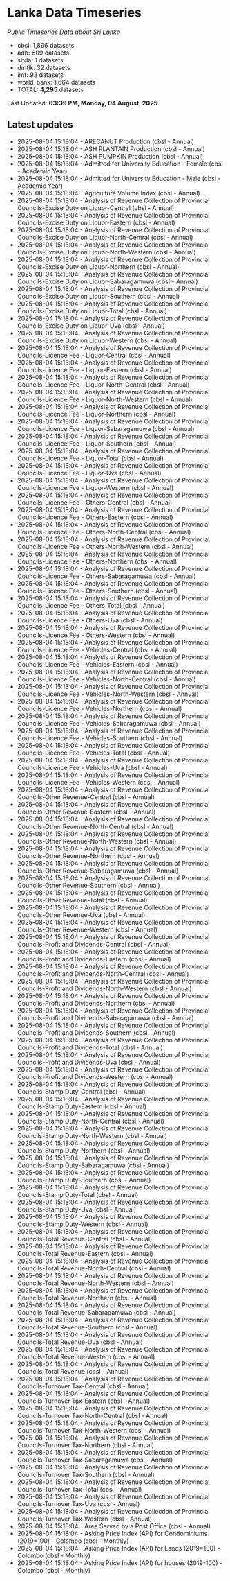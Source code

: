 # Lanka Data Timeseries
*Public Timeseries Data about Sri Lanka*

* cbsl: 1,896 datasets
* adb: 609 datasets
* sltda: 1 datasets
* dmtlk: 32 datasets
* imf: 93 datasets
* world_bank: 1,664 datasets
* TOTAL: **4,295** datasets

Last Updated: **03:39 PM, Monday, 04 August, 2025**

## Latest updates

* 2025-08-04 15:18:04 - ARECANUT Production (cbsl - Annual)
* 2025-08-04 15:18:04 - ASH PLANTAIN Production (cbsl - Annual)
* 2025-08-04 15:18:04 - ASH PUMPKIN Production (cbsl - Annual)
* 2025-08-04 15:18:04 - Admitted for University Education - Female (cbsl - Academic Year)
* 2025-08-04 15:18:04 - Admitted for University Education - Male (cbsl - Academic Year)
* 2025-08-04 15:18:04 - Agriculture Volume Index (cbsl - Annual)
* 2025-08-04 15:18:04 - Analysis of Revenue Collection of Provincial Councils-Excise Duty on Liquor-Central (cbsl - Annual)
* 2025-08-04 15:18:04 - Analysis of Revenue Collection of Provincial Councils-Excise Duty on Liquor-Eastern (cbsl - Annual)
* 2025-08-04 15:18:04 - Analysis of Revenue Collection of Provincial Councils-Excise Duty on Liquor-North-Central (cbsl - Annual)
* 2025-08-04 15:18:04 - Analysis of Revenue Collection of Provincial Councils-Excise Duty on Liquor-North-Western (cbsl - Annual)
* 2025-08-04 15:18:04 - Analysis of Revenue Collection of Provincial Councils-Excise Duty on Liquor-Northern (cbsl - Annual)
* 2025-08-04 15:18:04 - Analysis of Revenue Collection of Provincial Councils-Excise Duty on Liquor-Sabaragamuwa (cbsl - Annual)
* 2025-08-04 15:18:04 - Analysis of Revenue Collection of Provincial Councils-Excise Duty on Liquor-Southern (cbsl - Annual)
* 2025-08-04 15:18:04 - Analysis of Revenue Collection of Provincial Councils-Excise Duty on Liquor-Total (cbsl - Annual)
* 2025-08-04 15:18:04 - Analysis of Revenue Collection of Provincial Councils-Excise Duty on Liquor-Uva (cbsl - Annual)
* 2025-08-04 15:18:04 - Analysis of Revenue Collection of Provincial Councils-Excise Duty on Liquor-Western (cbsl - Annual)
* 2025-08-04 15:18:04 - Analysis of Revenue Collection of Provincial Councils-Licence Fee - Liquor-Central (cbsl - Annual)
* 2025-08-04 15:18:04 - Analysis of Revenue Collection of Provincial Councils-Licence Fee - Liquor-Eastern (cbsl - Annual)
* 2025-08-04 15:18:04 - Analysis of Revenue Collection of Provincial Councils-Licence Fee - Liquor-North-Central (cbsl - Annual)
* 2025-08-04 15:18:04 - Analysis of Revenue Collection of Provincial Councils-Licence Fee - Liquor-North-Western (cbsl - Annual)
* 2025-08-04 15:18:04 - Analysis of Revenue Collection of Provincial Councils-Licence Fee - Liquor-Northern (cbsl - Annual)
* 2025-08-04 15:18:04 - Analysis of Revenue Collection of Provincial Councils-Licence Fee - Liquor-Sabaragamuwa (cbsl - Annual)
* 2025-08-04 15:18:04 - Analysis of Revenue Collection of Provincial Councils-Licence Fee - Liquor-Southern (cbsl - Annual)
* 2025-08-04 15:18:04 - Analysis of Revenue Collection of Provincial Councils-Licence Fee - Liquor-Total (cbsl - Annual)
* 2025-08-04 15:18:04 - Analysis of Revenue Collection of Provincial Councils-Licence Fee - Liquor-Uva (cbsl - Annual)
* 2025-08-04 15:18:04 - Analysis of Revenue Collection of Provincial Councils-Licence Fee - Liquor-Western (cbsl - Annual)
* 2025-08-04 15:18:04 - Analysis of Revenue Collection of Provincial Councils-Licence Fee - Others-Central (cbsl - Annual)
* 2025-08-04 15:18:04 - Analysis of Revenue Collection of Provincial Councils-Licence Fee - Others-Eastern (cbsl - Annual)
* 2025-08-04 15:18:04 - Analysis of Revenue Collection of Provincial Councils-Licence Fee - Others-North-Central (cbsl - Annual)
* 2025-08-04 15:18:04 - Analysis of Revenue Collection of Provincial Councils-Licence Fee - Others-North-Western (cbsl - Annual)
* 2025-08-04 15:18:04 - Analysis of Revenue Collection of Provincial Councils-Licence Fee - Others-Northern (cbsl - Annual)
* 2025-08-04 15:18:04 - Analysis of Revenue Collection of Provincial Councils-Licence Fee - Others-Sabaragamuwa (cbsl - Annual)
* 2025-08-04 15:18:04 - Analysis of Revenue Collection of Provincial Councils-Licence Fee - Others-Southern (cbsl - Annual)
* 2025-08-04 15:18:04 - Analysis of Revenue Collection of Provincial Councils-Licence Fee - Others-Total (cbsl - Annual)
* 2025-08-04 15:18:04 - Analysis of Revenue Collection of Provincial Councils-Licence Fee - Others-Uva (cbsl - Annual)
* 2025-08-04 15:18:04 - Analysis of Revenue Collection of Provincial Councils-Licence Fee - Others-Western (cbsl - Annual)
* 2025-08-04 15:18:04 - Analysis of Revenue Collection of Provincial Councils-Licence Fee - Vehicles-Central (cbsl - Annual)
* 2025-08-04 15:18:04 - Analysis of Revenue Collection of Provincial Councils-Licence Fee - Vehicles-Eastern (cbsl - Annual)
* 2025-08-04 15:18:04 - Analysis of Revenue Collection of Provincial Councils-Licence Fee - Vehicles-North-Central (cbsl - Annual)
* 2025-08-04 15:18:04 - Analysis of Revenue Collection of Provincial Councils-Licence Fee - Vehicles-North-Western (cbsl - Annual)
* 2025-08-04 15:18:04 - Analysis of Revenue Collection of Provincial Councils-Licence Fee - Vehicles-Northern (cbsl - Annual)
* 2025-08-04 15:18:04 - Analysis of Revenue Collection of Provincial Councils-Licence Fee - Vehicles-Sabaragamuwa (cbsl - Annual)
* 2025-08-04 15:18:04 - Analysis of Revenue Collection of Provincial Councils-Licence Fee - Vehicles-Southern (cbsl - Annual)
* 2025-08-04 15:18:04 - Analysis of Revenue Collection of Provincial Councils-Licence Fee - Vehicles-Total (cbsl - Annual)
* 2025-08-04 15:18:04 - Analysis of Revenue Collection of Provincial Councils-Licence Fee - Vehicles-Uva (cbsl - Annual)
* 2025-08-04 15:18:04 - Analysis of Revenue Collection of Provincial Councils-Licence Fee - Vehicles-Western (cbsl - Annual)
* 2025-08-04 15:18:04 - Analysis of Revenue Collection of Provincial Councils-Other Revenue-Central (cbsl - Annual)
* 2025-08-04 15:18:04 - Analysis of Revenue Collection of Provincial Councils-Other Revenue-Eastern (cbsl - Annual)
* 2025-08-04 15:18:04 - Analysis of Revenue Collection of Provincial Councils-Other Revenue-North-Central (cbsl - Annual)
* 2025-08-04 15:18:04 - Analysis of Revenue Collection of Provincial Councils-Other Revenue-North-Western (cbsl - Annual)
* 2025-08-04 15:18:04 - Analysis of Revenue Collection of Provincial Councils-Other Revenue-Northern (cbsl - Annual)
* 2025-08-04 15:18:04 - Analysis of Revenue Collection of Provincial Councils-Other Revenue-Sabaragamuwa (cbsl - Annual)
* 2025-08-04 15:18:04 - Analysis of Revenue Collection of Provincial Councils-Other Revenue-Southern (cbsl - Annual)
* 2025-08-04 15:18:04 - Analysis of Revenue Collection of Provincial Councils-Other Revenue-Total (cbsl - Annual)
* 2025-08-04 15:18:04 - Analysis of Revenue Collection of Provincial Councils-Other Revenue-Uva (cbsl - Annual)
* 2025-08-04 15:18:04 - Analysis of Revenue Collection of Provincial Councils-Other Revenue-Western (cbsl - Annual)
* 2025-08-04 15:18:04 - Analysis of Revenue Collection of Provincial Councils-Profit and Dividends-Central (cbsl - Annual)
* 2025-08-04 15:18:04 - Analysis of Revenue Collection of Provincial Councils-Profit and Dividends-Eastern (cbsl - Annual)
* 2025-08-04 15:18:04 - Analysis of Revenue Collection of Provincial Councils-Profit and Dividends-North-Central (cbsl - Annual)
* 2025-08-04 15:18:04 - Analysis of Revenue Collection of Provincial Councils-Profit and Dividends-North-Western (cbsl - Annual)
* 2025-08-04 15:18:04 - Analysis of Revenue Collection of Provincial Councils-Profit and Dividends-Northern (cbsl - Annual)
* 2025-08-04 15:18:04 - Analysis of Revenue Collection of Provincial Councils-Profit and Dividends-Sabaragamuwa (cbsl - Annual)
* 2025-08-04 15:18:04 - Analysis of Revenue Collection of Provincial Councils-Profit and Dividends-Southern (cbsl - Annual)
* 2025-08-04 15:18:04 - Analysis of Revenue Collection of Provincial Councils-Profit and Dividends-Total (cbsl - Annual)
* 2025-08-04 15:18:04 - Analysis of Revenue Collection of Provincial Councils-Profit and Dividends-Uva (cbsl - Annual)
* 2025-08-04 15:18:04 - Analysis of Revenue Collection of Provincial Councils-Profit and Dividends-Western (cbsl - Annual)
* 2025-08-04 15:18:04 - Analysis of Revenue Collection of Provincial Councils-Stamp Duty-Central (cbsl - Annual)
* 2025-08-04 15:18:04 - Analysis of Revenue Collection of Provincial Councils-Stamp Duty-Eastern (cbsl - Annual)
* 2025-08-04 15:18:04 - Analysis of Revenue Collection of Provincial Councils-Stamp Duty-North-Central (cbsl - Annual)
* 2025-08-04 15:18:04 - Analysis of Revenue Collection of Provincial Councils-Stamp Duty-North-Western (cbsl - Annual)
* 2025-08-04 15:18:04 - Analysis of Revenue Collection of Provincial Councils-Stamp Duty-Northern (cbsl - Annual)
* 2025-08-04 15:18:04 - Analysis of Revenue Collection of Provincial Councils-Stamp Duty-Sabaragamuwa (cbsl - Annual)
* 2025-08-04 15:18:04 - Analysis of Revenue Collection of Provincial Councils-Stamp Duty-Southern (cbsl - Annual)
* 2025-08-04 15:18:04 - Analysis of Revenue Collection of Provincial Councils-Stamp Duty-Total (cbsl - Annual)
* 2025-08-04 15:18:04 - Analysis of Revenue Collection of Provincial Councils-Stamp Duty-Uva (cbsl - Annual)
* 2025-08-04 15:18:04 - Analysis of Revenue Collection of Provincial Councils-Stamp Duty-Western (cbsl - Annual)
* 2025-08-04 15:18:04 - Analysis of Revenue Collection of Provincial Councils-Total Revenue-Central (cbsl - Annual)
* 2025-08-04 15:18:04 - Analysis of Revenue Collection of Provincial Councils-Total Revenue-Eastern (cbsl - Annual)
* 2025-08-04 15:18:04 - Analysis of Revenue Collection of Provincial Councils-Total Revenue-North-Central (cbsl - Annual)
* 2025-08-04 15:18:04 - Analysis of Revenue Collection of Provincial Councils-Total Revenue-North-Western (cbsl - Annual)
* 2025-08-04 15:18:04 - Analysis of Revenue Collection of Provincial Councils-Total Revenue-Northern (cbsl - Annual)
* 2025-08-04 15:18:04 - Analysis of Revenue Collection of Provincial Councils-Total Revenue-Sabaragamuwa (cbsl - Annual)
* 2025-08-04 15:18:04 - Analysis of Revenue Collection of Provincial Councils-Total Revenue-Southern (cbsl - Annual)
* 2025-08-04 15:18:04 - Analysis of Revenue Collection of Provincial Councils-Total Revenue-Uva (cbsl - Annual)
* 2025-08-04 15:18:04 - Analysis of Revenue Collection of Provincial Councils-Total Revenue-Western (cbsl - Annual)
* 2025-08-04 15:18:04 - Analysis of Revenue Collection of Provincial Councils-Total Revenue (cbsl - Annual)
* 2025-08-04 15:18:04 - Analysis of Revenue Collection of Provincial Councils-Turnover Tax-Central (cbsl - Annual)
* 2025-08-04 15:18:04 - Analysis of Revenue Collection of Provincial Councils-Turnover Tax-Eastern (cbsl - Annual)
* 2025-08-04 15:18:04 - Analysis of Revenue Collection of Provincial Councils-Turnover Tax-North-Central (cbsl - Annual)
* 2025-08-04 15:18:04 - Analysis of Revenue Collection of Provincial Councils-Turnover Tax-North-Western (cbsl - Annual)
* 2025-08-04 15:18:04 - Analysis of Revenue Collection of Provincial Councils-Turnover Tax-Northern (cbsl - Annual)
* 2025-08-04 15:18:04 - Analysis of Revenue Collection of Provincial Councils-Turnover Tax-Sabaragamuwa (cbsl - Annual)
* 2025-08-04 15:18:04 - Analysis of Revenue Collection of Provincial Councils-Turnover Tax-Southern (cbsl - Annual)
* 2025-08-04 15:18:04 - Analysis of Revenue Collection of Provincial Councils-Turnover Tax-Total (cbsl - Annual)
* 2025-08-04 15:18:04 - Analysis of Revenue Collection of Provincial Councils-Turnover Tax-Uva (cbsl - Annual)
* 2025-08-04 15:18:04 - Analysis of Revenue Collection of Provincial Councils-Turnover Tax-Western (cbsl - Annual)
* 2025-08-04 15:18:04 - Area Served by a Post Office (cbsl - Annual)
* 2025-08-04 15:18:04 - Asking Price Index (API) for Condominiums (2019=100) - Colombo (cbsl - Monthly)
* 2025-08-04 15:18:04 - Asking Price Index (API) for Lands (2019=100) - Colombo (cbsl - Monthly)
* 2025-08-04 15:18:04 - Asking Price Index (API) for houses (2019-100) - Colombo (cbsl - Monthly)